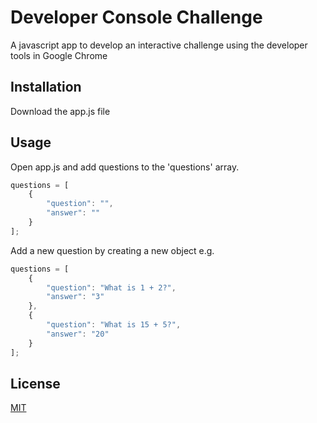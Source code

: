 # Developer Console Challenge

A javascript app to develop an interactive challenge using the developer tools in Google Chrome

## Installation

Download the app.js file

## Usage
Open app.js and add questions to the 'questions' array.

```js
questions = [
    {
        "question": "",
        "answer": ""
    }
];
```

Add a new question by creating a new object e.g.

```js
questions = [
    {
        "question": "What is 1 + 2?",
        "answer": "3"
    },
    {
        "question": "What is 15 + 5?",
        "answer": "20"
    }
];
```

## License

  [MIT](LICENSE)

